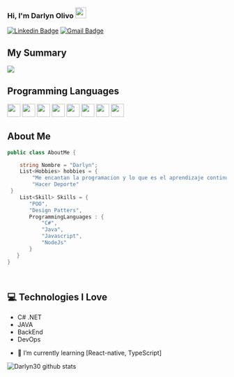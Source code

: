 
### Hi, I'm Darlyn Olivo <img src="https://media.giphy.com/media/hvRJCLFzcasrR4ia7z/giphy.gif" width="25px">




[![Linkedin Badge](https://img.shields.io/badge/-LinkedIn-blue?style=flat-square&logo=Linkedin&logoColor=white&link=https:https://www.linkedin.com/in/darlyn-olivo-8a209a254)](https://www.linkedin.com/in/darlyn-olivo-8a209a254) [![Gmail Badge](https://img.shields.io/badge/-Gmail-c14438?style=flat-square&logo=Gmail&logoColor=white&link=mailto:darlynolivo15@gmail.com)](mailto:darlynolivo15@gmail.com)


## My Summary
<img src = "https://github-readme-stats.vercel.app/api/top-langs/?username=Darlyn30&layout=compact">



## Programming Languages
<img src = 'https://github.com/MarikIshtar007/MarikIshtar007/blob/master/images/html.svg' width='30'/> <img src = 'https://github.com/MarikIshtar007/MarikIshtar007/blob/master/images/css.svg' width='30'/> <img src = 'https://github.com/MarikIshtar007/MarikIshtar007/blob/master/images/js.svg' width='30'/>
<img src = 'https://github.com/MarikIshtar007/MarikIshtar007/blob/master/images/java.svg' width='30'/>
<img src = 'https://github.com/MarikIshtar007/MarikIshtar007/blob/master/images/nodejs.svg' width='30'/>
<img src = 'https://github.com/MarikIshtar007/MarikIshtar007/blob/master/images/git.svg' width='30'/>
<img src = 'https://github.com/MarikIshtar007/MarikIshtar007/blob/master/images/sql.svg' width='30'/>
<img src = 'https://github.com/MarikIshtar007/MarikIshtar007/blob/master/images/php.svg' width='30'/>
 



## About Me
 ```c#
public class AboutMe {

     string Nombre = "Darlyn";
     List<Hobbies> hobbies = {
         "Me encantan la programacion y lo que es el aprendizaje continuo",
         "Hacer Deporte"
  }
     List<Skill> Skills = {
        "POO",
        "Design Patters",
        ProgrammingLanguages : {
            "C#",
            "Java",
            "Javascript",
            "NodeJs"
        }
    }
}

	
 ```

## :computer: Technologies I Love
* C# .NET
* JAVA
* BackEnd
* DevOps

- 🌱 I’m currently learning [React-native, TypeScript]

![Darlyn30 github stats](https://github-readme-stats.vercel.app/api?username=Darlyn30&show_icons=true&hide=[%22issues%22])
